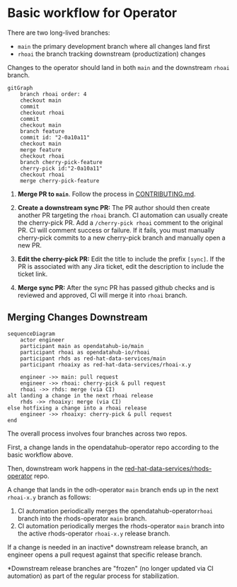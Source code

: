 # Basic workflow for Operator

There are two long-lived branches:

- `main` the primary development branch where all changes land first
- `rhoai` the branch tracking downstream (productization) changes

Changes to the operator should land in both `main` and the downstream `rhoai` branch.

```mermaid
gitGraph
    branch rhoai order: 4
    checkout main
    commit
    checkout rhoai
    commit
    checkout main
    branch feature
    commit id: "2-0a10a11"
    checkout main
    merge feature
    checkout rhoai
    branch cherry-pick-feature
    cherry-pick id:"2-0a10a11"
    checkout rhoai
    merge cherry-pick-feature
```

1. **Merge PR to `main`**. Follow the process in [CONTRIBUTING.md](../CONTRIBUTING.md).

2. **Create a downstream sync PR:**
The PR author should then create another PR targeting the `rhoai` branch. CI automation can usually create the
cherry-pick PR. Add a `/cherry-pick rhoai` comment to the original PR. CI will comment success or failure. If it fails,
you must manually cherry-pick commits to a new cherry-pick branch and manually open a new PR.

3. **Edit the cherry-pick PR:** Edit the title to include the prefix `[sync]`. If the PR is associated with any Jira
ticket, edit the description to include the ticket link.

4. **Merge sync PR:**
After the sync PR has passed github checks and is reviewed and approved, CI will merge it into `rhoai` branch.

## Merging Changes Downstream

```mermaid
sequenceDiagram
    actor engineer
    participant main as opendatahub-io/main
    participant rhoai as opendatahub-io/rhoai
    participant rhds as red-hat-data-services/main
    participant rhoaixy as red-hat-data-services/rhoai-x.y

    engineer ->> main: pull request
    engineer ->> rhoai: cherry-pick & pull request
    rhoai ->> rhds: merge (via CI)
alt landing a change in the next rhoai release
    rhds ->> rhoaixy: merge (via CI)
else hotfixing a change into a rhoai release
    engineer ->> rhoaixy: cherry-pick & pull request
end
```

The overall process involves four branches across two repos.

First, a change lands in the opendatahub-operator repo according to the basic workflow above.

Then, downstream work happens in the [red-hat-data-services/rhods-operator](https://github.com/red-hat-data-services/rhods-operator)
repo.

A change that lands in the odh-operator `main` branch ends up in the next `rhoai-x.y` branch as follows:

1. CI automation periodically merges the opendatahub-operator`rhoai` branch into the rhods-operator `main` branch.
2. CI automation periodically merges the rhods-operator `main` branch into the active rhods-operator `rhoai-x.y` release branch.

If a change is needed in an inactive* downstream release branch, an engineer opens a pull request against that specific
release branch.

*Downstream release branches are "frozen" (no longer updated via CI automation) as part of the regular process for
stabilization.

